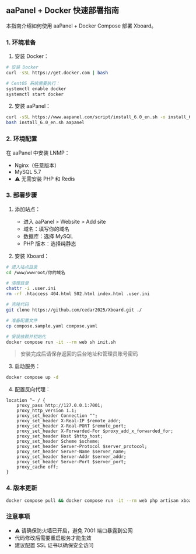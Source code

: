 ## aaPanel + Docker 快速部署指南

本指南介绍如何使用 aaPanel + Docker Compose 部署 Xboard。

### 1. 环境准备

1. 安装 Docker：
```bash
# 安装 Docker
curl -sSL https://get.docker.com | bash

# CentOS 系统需要执行：
systemctl enable docker
systemctl start docker
```

2. 安装 aaPanel：
```bash
curl -sSL https://www.aapanel.com/script/install_6.0_en.sh -o install_6.0_en.sh && \
bash install_6.0_en.sh aapanel
```

### 2. 环境配置

在 aaPanel 中安装 LNMP：
- Nginx（任意版本）
- MySQL 5.7
- ⚠️ 无需安装 PHP 和 Redis

### 3. 部署步骤

1. 添加站点：
   - 进入 aaPanel > Website > Add site
   - 域名：填写你的域名
   - 数据库：选择 MySQL
   - PHP 版本：选择纯静态

2. 安装 Xboard：
```bash
# 进入站点目录
cd /www/wwwroot/你的域名

# 清理目录
chattr -i .user.ini
rm -rf .htaccess 404.html 502.html index.html .user.ini

# 克隆代码
git clone https://github.com/cedar2025/Xboard.git ./

# 准备配置文件
cp compose.sample.yaml compose.yaml

# 安装依赖并初始化
docker compose run -it --rm web sh init.sh
```
> 安装完成后请保存返回的后台地址和管理员账号密码

3. 启动服务：
```bash
docker compose up -d
```

4. 配置反向代理：
```nginx
location ^~ / {
    proxy_pass http://127.0.0.1:7001;
    proxy_http_version 1.1;
    proxy_set_header Connection "";
    proxy_set_header X-Real-IP $remote_addr;
    proxy_set_header X-Real-PORT $remote_port;
    proxy_set_header X-Forwarded-For $proxy_add_x_forwarded_for;
    proxy_set_header Host $http_host;
    proxy_set_header Scheme $scheme;
    proxy_set_header Server-Protocol $server_protocol;
    proxy_set_header Server-Name $server_name;
    proxy_set_header Server-Addr $server_addr;
    proxy_set_header Server-Port $server_port;
    proxy_cache off;
}
```

### 4. 版本更新

```bash
docker compose pull && docker compose run -it --rm web php artisan xboard:update && docker compose up -d
```

### 注意事项

- ⚠️ 请确保防火墙已开启，避免 7001 端口暴露到公网
- 代码修改后需要重启服务才能生效
- 建议配置 SSL 证书以确保安全访问
